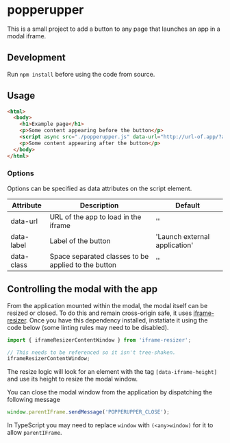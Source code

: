 # popperupper

This is a small project to add a button to any page that launches an app in a modal iframe.

## Development
Run `npm install` before using the code from source.

## Usage
```html
<html>
  <body>
    <h1>Example page</h1>
    <p>Some content appearing before the button</p>
    <script async src="./popperupper.js" data-url="http://url-of.app/?andany=parameters"></script>
    <p>Some content appearing after the button</p>
  </body>
</html>
```

### Options
Options can be specified as data attributes on the script element.

| Attribute | Description | Default |
| --- | --- | --- |
| data-url | URL of the app to load in the iframe | '' |
| data-label | Label of the button | 'Launch external application' |
| data-class | Space separated classes to be applied to the button | '' |

## Controlling the modal with the app

From the application mounted within the modal, the modal itself can be resized or closed. To do this and remain
cross-origin safe, it uses [iframe-resizer](https://github.com/davidjbradshaw/iframe-resizer). Once you have this
dependency installed, instatiate it using the code below (some linting rules may need to be disabled).

```javascript
import { iframeResizerContentWindow } from 'iframe-resizer';

// This needs to be referenced so it isn't tree-shaken.
iframeResizerContentWindow;
```

The resize logic will look for an element with the tag `[data-iframe-height]` and use its height to resize the modal window.

You can close the modal window from the application by dispatching the following message

```javascript
window.parentIFrame.sendMessage('POPPERUPPER_CLOSE');
```

In TypeScript you may need to replace `window` with `(<any>window)` for it to allow `parentIFrame`.
